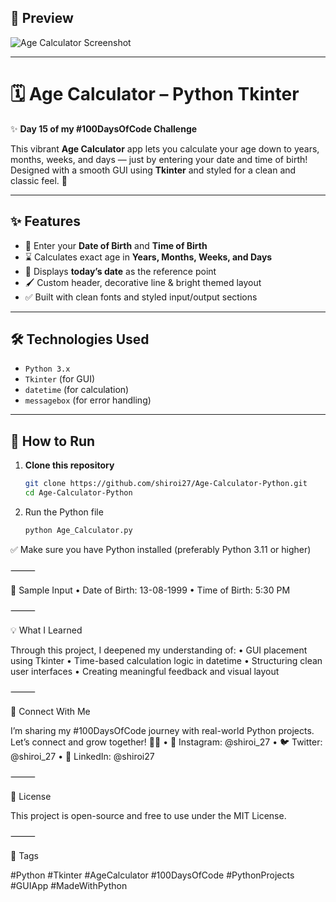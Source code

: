 ## 📸 Preview  
![Age Calculator Screenshot](https://github.com/user-attachments/assets/3f29e225-e231-42c8-a850-8885b5dc7983)


---

# 🗓️ Age Calculator – Python Tkinter  
✨ **Day 15 of my #100DaysOfCode Challenge**

This vibrant **Age Calculator** app lets you calculate your age down to years, months, weeks, and days — just by entering your date and time of birth!  
Designed with a smooth GUI using **Tkinter** and styled for a clean and classic feel. 🎯

---

## ✨ Features
- 🎉 Enter your **Date of Birth** and **Time of Birth**
- ⌛ Calculates exact age in **Years, Months, Weeks, and Days**
- 📆 Displays **today’s date** as the reference point
- 🖌️ Custom header, decorative line & bright themed layout
- ✅ Built with clean fonts and styled input/output sections

---

## 🛠️ Technologies Used
- `Python 3.x`
- `Tkinter` (for GUI)
- `datetime` (for calculation)
- `messagebox` (for error handling)

---

## 🚀 How to Run

1. **Clone this repository**
   
   ```bash
   git clone https://github.com/shiroi27/Age-Calculator-Python.git
   cd Age-Calculator-Python
   ```
2. Run the Python file
   
   ```bash
   python Age_Calculator.py
   ```


✅ Make sure you have Python installed (preferably Python 3.11 or higher)

⸻

📌 Sample Input
	•	Date of Birth: 13-08-1999
	•	Time of Birth: 5:30 PM

⸻

💡 What I Learned

Through this project, I deepened my understanding of:
	•	GUI placement using Tkinter
	•	Time-based calculation logic in datetime
	•	Structuring clean user interfaces
	•	Creating meaningful feedback and visual layout

⸻

🤝 Connect With Me

I’m sharing my #100DaysOfCode journey with real-world Python projects.
Let’s connect and grow together! 🌱✨
	•	📸 Instagram: @shiroi_27
	•	🐦 Twitter: @shiroi_27
	•	💼 LinkedIn: @shiroi27

⸻

📜 License

This project is open-source and free to use under the MIT License.

⸻

🔖 Tags

#Python #Tkinter #AgeCalculator #100DaysOfCode #PythonProjects #GUIApp #MadeWithPython
